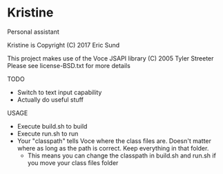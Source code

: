 # Kristine
Personal assistant

Kristine is Copyright (C) 2017 Eric Sund

This project makes use of the Voce JSAPI library (C) 2005 Tyler Streeter
Please see license-BSD.txt for more details

TODO
- Switch to text input capability
- Actually do useful stuff

USAGE

- Execute build.sh to build
- Execute run.sh to run
- Your "classpath" tells Voce where the class files are.  Doesn't matter where
as long as the path is correct.  Keep everything in that folder.
  - This means you can change the classpath in build.sh and run.sh if you move
  your class files folder
